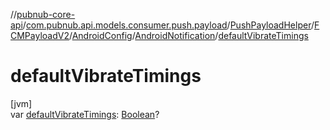 //[pubnub-core-api](../../../../../../index.md)/[com.pubnub.api.models.consumer.push.payload](../../../../index.md)/[PushPayloadHelper](../../../index.md)/[FCMPayloadV2](../../index.md)/[AndroidConfig](../index.md)/[AndroidNotification](index.md)/[defaultVibrateTimings](default-vibrate-timings.md)

# defaultVibrateTimings

[jvm]\
var [defaultVibrateTimings](default-vibrate-timings.md): [Boolean](https://kotlinlang.org/api/latest/jvm/stdlib/kotlin/-boolean/index.html)?
